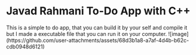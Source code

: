 <h1>Javad Rahmani To-Do App with C++</h1>
This is a simple to do app, that you can build it by your self and compile it but I made a executable file that you can run it on your computer.
![image](https://github.com/user-attachments/assets/68d3b1a8-a7af-4d4b-b62c-cdb0948d6121)
